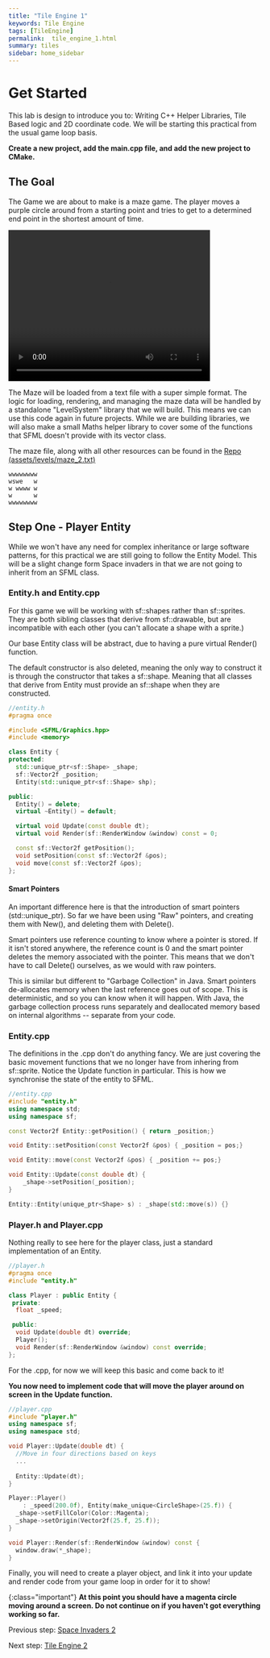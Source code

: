 ```yaml
---
title: "Tile Engine 1"
keywords: Tile Engine
tags: [TileEngine]
permalink:  tile_engine_1.html
summary: tiles
sidebar: home_sidebar
---
```


# Get Started

This lab is design to introduce you to: Writing C++ Helper Libraries, Tile Based logic and 2D coordinate code.
We will be starting this practical from the usual game loop basis. 

**Create a new project, add the main.cpp file, and add the new project to CMake.**

## The Goal

The Game we are about to make is a maze game. The player moves a purple circle around from a starting point and tries to get to a determined end point in the shortest amount of time.

<video class="middle" width="400" height="300" loop autoplay>
  <source src="assets/videos/maze_game.mp4" type="video/mp4">
</video>


The Maze will be loaded from a text file with a super simple format. The logic for loading, rendering, and managing the maze data will be handled by a standalone \"LevelSystem\" library that we will build. This means we can use this code again in future projects. While we are building libraries, we will also make a small Maths helper library to cover some of the functions that SFML doesn't provide with its vector class.

The maze file, along with all other resources can be found in the [Repo (assets/levels/maze_2.txt)](https://github.com/edinburgh-napier/set09121/tree/master/assets)

```
wwwwwwww
wswe   w
w wwww w
w      w
wwwwwwww
```

## Step One - Player Entity

While we won't have any need for complex inheritance or large software patterns, for this practical we are still going to follow the Entity Model. This will be a slight change form Space invaders in that we are not going to inherit from an SFML class.

### Entity.h and Entity.cpp

For this game we will be working with sf::shapes rather than sf::sprites. They are both sibling classes that derive from sf::drawable, but are incompatible with each other (you can't allocate a shape with a sprite.)

Our base Entity class will be abstract, due to having a pure virtual Render() function.

The default constructor is also deleted, meaning the only way to construct it is through the constructor that takes a sf::shape. Meaning that all classes that derive from Entity must provide an sf::shape when they are constructed.

```cpp 
//entity.h
#pragma once

#include <SFML/Graphics.hpp>
#include <memory>

class Entity {
protected:
  std::unique_ptr<sf::Shape> _shape;
  sf::Vector2f _position;
  Entity(std::unique_ptr<sf::Shape> shp);

public:
  Entity() = delete;
  virtual ~Entity() = default;

  virtual void Update(const double dt);
  virtual void Render(sf::RenderWindow &window) const = 0;

  const sf::Vector2f getPosition();
  void setPosition(const sf::Vector2f &pos);
  void move(const sf::Vector2f &pos);
};
```

#### Smart Pointers

An important difference here is that the introduction of smart pointers (std::unique_ptr). So far we have been using "Raw" pointers, and creating them with New(), and deleting them with Delete().

Smart pointers use reference counting to know where a pointer is stored. If it isn't stored anywhere, the reference count is 0 and the smart pointer deletes the memory associated with the pointer. This means that we don't have to call Delete() ourselves, as we would with raw pointers.

This is similar but different to "Garbage Collection" in Java. Smart pointers de-allocates memory when the last reference goes out of scope. This is deterministic, and so you can know when it will happen. With Java, the garbage collection process runs separately and deallocated memory based on internal algorithms -- separate from your code.

### Entity.cpp

The definitions in the .cpp don't do anything fancy. We are just covering the basic movement functions that we no longer have from inhering from sf::sprite. Notice the Update function in particular. This is how we synchronise the state of the entity to SFML.

```cpp
//entity.cpp
#include "entity.h"
using namespace std;
using namespace sf;

const Vector2f Entity::getPosition() { return _position;}

void Entity::setPosition(const Vector2f &pos) { _position = pos;}

void Entity::move(const Vector2f &pos) { _position += pos;}

void Entity::Update(const double dt) {
    _shape->setPosition(_position);
}

Entity::Entity(unique_ptr<Shape> s) : _shape(std::move(s)) {}
```

### Player.h and Player.cpp

Nothing really to see here for the player class, just a standard
implementation of an Entity.

```cpp
//player.h
#pragma once
#include "entity.h"

class Player : public Entity {
 private:
  float _speed;

 public:
  void Update(double dt) override;
  Player();
  void Render(sf::RenderWindow &window) const override;
};
```

For the .cpp, for now we will keep this basic and come back to it!

**You now need to implement code that will move the player around on screen in the Update function.**

```cpp
//player.cpp
#include "player.h"
using namespace sf;
using namespace std;

void Player::Update(double dt) {
  //Move in four directions based on keys
  ...
  
  Entity::Update(dt);
}

Player::Player()
    : _speed(200.0f), Entity(make_unique<CircleShape>(25.f)) {
  _shape->setFillColor(Color::Magenta);
  _shape->setOrigin(Vector2f(25.f, 25.f));
}

void Player::Render(sf::RenderWindow &window) const {
  window.draw(*_shape);
}
```

Finally, you will need to create a player object, and link it into your update and render code from your game loop in order for it to show!


{:class="important"}
**At this point you should have a magenta circle moving around a screen. Do not continue on if you haven't got everything working so far.**


Previous step: [Space Invaders 2](space_invaders_2)

Next step: [Tile Engine 2](tile_engine_2)
